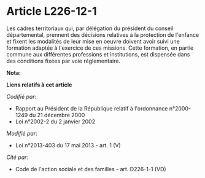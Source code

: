 # Article L226-12-1

Les cadres territoriaux qui, par délégation du président du conseil départemental, prennent des décisions relatives à la
protection de l'enfance et fixent les modalités de leur mise en oeuvre doivent avoir suivi une formation adaptée à l'exercice
de ces missions. Cette formation, en partie commune aux différentes professions et institutions, est dispensée dans des
conditions fixées par voie réglementaire.

**Nota:**



**Liens relatifs à cet article**

_Codifié par_:

  - Rapport au Président de la République relatif à l'ordonnance n°2000-1249 du 21 décembre 2000
  - Loi n°2002-2 du 2 janvier 2002

_Modifié par_:

  - Loi n°2013-403 du 17 mai 2013 - art. 1 (V)

_Cité par_:

  - Code de l'action sociale et des familles - art. D226-1-1 (VD)
